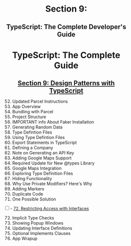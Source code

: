 # Section 9:

## TypeScript: The Complete Developer's Guide

<style>
    * {
        margin: 0;
        padding: 0;
        box-sizing: border-box;
    }

    h1,h2 { text-align: center; }
</style>

# TypeScript: The Complete Guide

## [Section 9: Design Patterns with TypeScript](file:///Users/allspark/Documents/src/typescript/the-complete-developers-guide/course-notes/section-9/00-Section-9.md)

52. Updated Parcel Instructions
53. App Overview
54. Bundling with Parcel
55. Project Structure
56. IMPORTANT info About Faker Installation
57. Generating Random Data
58. Type Defintion Files
59. Using Type Defintion Files
60. Export Statements in TypeScript
61. Defining a Company
62. Note on Generating an API Key
63. Adding Google Maps Support
64. Required Update for New @types Library
65. Google Maps Integration
66. Exploring Type Definition Files
67. Hiding Functionality
68. Why Use Private Modifiers? Here's Why
69. Adding Markers
70. Duplicate Code
71. One Possible Solution

<input style="background: #fff;" type="checkbox" /> - [72. Restricting Access with Interfaces](file:///Users/allspark/Documents/src/typescript/the-complete-developers-guide/course-notes/section-9/72-restricting-access-with-interfaces.md)

72. Implicit Type Checks
73. Showing Popup Windows
74. Updating Interface Definitions
75. Optional Implements Clauses
76. App Wrapup
